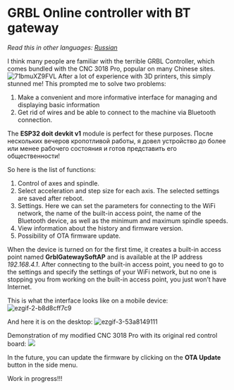 # GRBL Online controller with BT gateway
*Read this in other languages: [Russian](README_ru.md)*

I think many people are familiar with the terrible GRBL Controller, which comes bundled with the CNC 3018 Pro, popular on many Chinese sites.
![71bmuXZ9FVL](https://github.com/beeline09/grblGateway/assets/2519627/da9a46f9-5c30-4f36-9362-bae5de05f194)
After a lot of experience with 3D printers, this simply stunned me! This prompted me to solve two problems:
1. Make a convenient and more informative interface for managing and displaying basic information
2. Get rid of wires and be able to connect to the machine via Bluetooth connection.

The **ESP32 doit devkit v1** module is perfect for these purposes.
После нескольких вечеров кропотливой работы, я довел устройство до более или менее рабочего состояния и готов представить его общественности!

So here is the list of functions:
1. Control of axes and spindle.
2. Select acceleration and step size for each axis. The selected settings are saved after reboot.
3. Settings. Here we can set the parameters for connecting to the WiFi network, the name of the built-in access point, the name of the Bluetooth device, as well as the minimum and maximum spindle speeds.
4. View information about the history and firmware version.
5. Possibility of OTA firmware update.

When the device is turned on for the first time, it creates a built-in access point named **GrblGatewaySoftAP** and is available at the IP address *192.168.4.1*. After connecting to the built-in access point, you need to go to the settings and specify the settings of your WiFi network, but no one is stopping you from working on the built-in access point, you just won’t have Internet.

This is what the interface looks like on a mobile device:
![ezgif-2-b8d8cff7c9](https://github.com/beeline09/grblGateway/assets/2519627/157c6f34-40fc-4c3b-8f0c-5773a1ebf5de)

And here it is on the desktop:
![ezgif-3-53a8149111](https://github.com/beeline09/grblGateway/assets/2519627/ac92c6d5-580e-45a8-a4a9-414e81f53e1a)

Demonstration of my modified CNC 3018 Pro with its original red control board:
[![](https://markdown-videos-api.jorgenkh.no/youtube/AT5URx6y_3I)](https://youtu.be/AT5URx6y_3I)

In the future, you can update the firmware by clicking on the **OTA Update** button in the side menu.


Work in progress!!!
